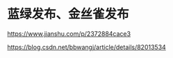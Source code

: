 
# 蓝绿发布、金丝雀发布
https://www.jianshu.com/p/2372884cace3

https://blog.csdn.net/bbwangj/article/details/82013534